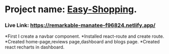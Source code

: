 # Project name: [Easy-Shopping](https://remarkable-manatee-f96824.netlify.app/).

### Live Link: https://remarkable-manatee-f96824.netlify.app/

*First I create a navbar component.
*Installed react-route and create route.
*Created home-page,reviews page,dashboard and blogs page.
*Created react recharts in dashboard.
